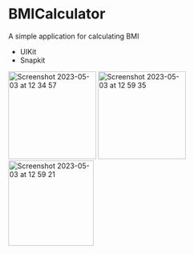 # BMICalculator
A simple application for calculating BMI
- UIKit
- Snapkit

<img width="175" alt="Screenshot 2023-05-03 at 12 34 57" src="https://github.com/AnioBom/BMICalculator/assets/110099004/885b0b11-ff64-49db-8937-a581f676e431">
<img width="175" alt="Screenshot 2023-05-03 at 12 59 35" src="https://github.com/AnioBom/BMICalculator/assets/110099004/99f82e09-8485-453d-87ad-93b617bf52bf">
<img width="170" alt="Screenshot 2023-05-03 at 12 59 21" src="https://github.com/AnioBom/BMICalculator/assets/110099004/a3379ec1-eadf-41e3-bcd4-e6986e262e84">

